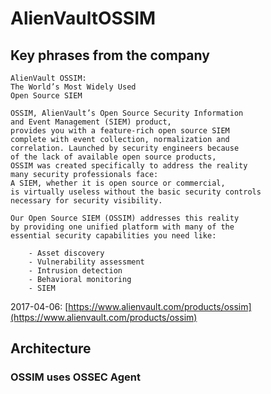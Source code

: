 # AlienVaultOSSIM
## Key phrases from the company
```
AlienVault OSSIM:
The World’s Most Widely Used
Open Source SIEM
```

```
OSSIM, AlienVault’s Open Source Security Information
and Event Management (SIEM) product,
provides you with a feature-rich open source SIEM
complete with event collection, normalization and
correlation. Launched by security engineers because
of the lack of available open source products,
OSSIM was created specifically to address the reality
many security professionals face:
A SIEM, whether it is open source or commercial,
is virtually useless without the basic security controls
necessary for security visibility.

Our Open Source SIEM (OSSIM) addresses this reality
by providing one unified platform with many of the
essential security capabilities you need like:

    - Asset discovery
    - Vulnerability assessment
    - Intrusion detection
    - Behavioral monitoring
    - SIEM
```
2017-04-06: [https://www.alienvault.com/products/ossim](https://www.alienvault.com/products/ossim)

## Architecture
### OSSIM uses OSSEC Agent
